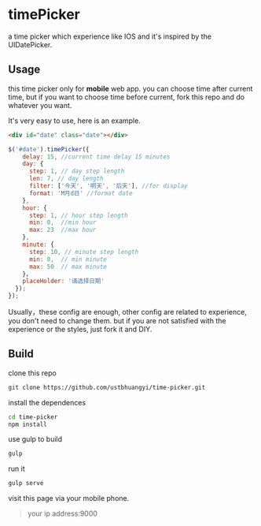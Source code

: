 # timePicker
a time picker which experience like IOS and it's inspired by the UIDatePicker.

## Usage ##

this time picker only for **mobile** web app. 
you can choose time after current time,  but if you want to choose time before current,  fork this repo and do whatever you want.

 It's very easy to use, here is an example.

```html
<div id="date" class="date"></div>
```
```javascript
$('#date').timePicker({
    delay: 15, //current time delay 15 minutes
    day: { 
      step: 1, // day step length
      len: 7, // day length
      filter: ['今天', '明天', '后天'], //for display 
      format: 'M月d日' //format date
    },
    hour: { 
      step: 1, // hour step length
      min: 0,  //min hour
      max: 23  //max hour
    },
    minute: {
      step: 10, // minute step length
      min: 0,  // min minute
      max: 50  // max minute
    }，
    placeHolder: '请选择日期'
  });
});
```
Usually，these config are enough,  other config are related to experience, you don't need to change them.  but if you are not satisfied with the experience or the styles,  just fork it and DIY. 

## Build ##

clone this repo
```bash
git clone https://github.com/ustbhuangyi/time-picker.git
```
install the dependences
```bash
cd time-picker
npm install
```
use gulp to build
```bash
gulp
```
run it 
```bash
gulp serve
```
visit this page via your mobile phone.

> your ip address:9000